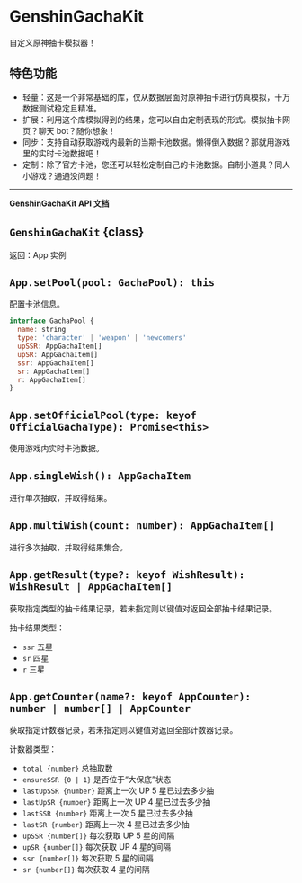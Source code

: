 # GenshinGachaKit

自定义原神抽卡模拟器！

## 特色功能

- 轻量：这是一个非常基础的库，仅从数据层面对原神抽卡进行仿真模拟，十万数据测试稳定且精准。
- 扩展：利用这个库模拟得到的结果，您可以自由定制表现的形式。模拟抽卡网页？聊天 bot？随你想象！
- 同步：支持自动获取游戏内最新的当期卡池数据。懒得倒入数据？那就用游戏里的实时卡池数据吧！
- 定制：除了官方卡池，您还可以轻松定制自己的卡池数据。自制小道具？同人小游戏？通通没问题！

---

**GenshinGachaKit API 文档**

## `GenshinGachaKit` {class}

返回：App 实例

## `App.setPool(pool: GachaPool): this`

配置卡池信息。

```js
interface GachaPool {
  name: string
  type: 'character' | 'weapon' | 'newcomers'
  upSSR: AppGachaItem[]
  upSR: AppGachaItem[]
  ssr: AppGachaItem[]
  sr: AppGachaItem[]
  r: AppGachaItem[]
}
```

## `App.setOfficialPool(type: keyof OfficialGachaType): Promise<this>`

使用游戏内实时卡池数据。

## `App.singleWish(): AppGachaItem`

进行单次抽取，并取得结果。

## `App.multiWish(count: number): AppGachaItem[]`

进行多次抽取，并取得结果集合。

## `App.getResult(type?: keyof WishResult): WishResult | AppGachaItem[]`

获取指定类型的抽卡结果记录，若未指定则以键值对返回全部抽卡结果记录。

抽卡结果类型：

- `ssr` 五星
- `sr` 四星
- `r` 三星

## `App.getCounter(name?: keyof AppCounter): number | number[] | AppCounter`

获取指定计数器记录，若未指定则以键值对返回全部计数器记录。

计数器类型：

- `total {number}` 总抽取数
- `ensureSSR {0 | 1}` 是否位于“大保底”状态
- `lastUpSSR {number}` 距离上一次 UP 5 星已过去多少抽
- `lastUpSR {number}` 距离上一次 UP 4 星已过去多少抽
- `lastSSR {number}` 距离上一次 5 星已过去多少抽
- `lastSR {number}` 距离上一次 4 星已过去多少抽
- `upSSR {number[]}` 每次获取 UP 5 星的间隔
- `upSR {number[]}` 每次获取 UP 4 星的间隔
- `ssr {number[]}` 每次获取 5 星的间隔
- `sr {number[]}` 每次获取 4 星的间隔

